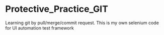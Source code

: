 # Protective_Practice_GIT
Learning git by pull/merge/commit request. This is my own selenium code for UI automation test framework 
